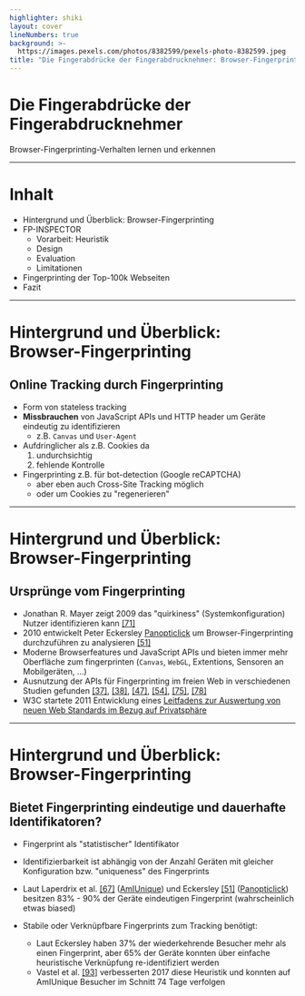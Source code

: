 ```yaml
---
highlighter: shiki
layout: cover
lineNumbers: true
background: >-
  https://images.pexels.com/photos/8382599/pexels-photo-8382599.jpeg
title: "Die Fingerabdrücke der Fingerabdrucknehmer: Browser-Fingerprinting-Verhalten lernen und erkennen"
---
```


# Die Fingerabdrücke der Fingerabdrucknehmer

Browser-Fingerprinting-Verhalten lernen und erkennen

---

# Inhalt

- Hintergrund und Überblick: Browser-Fingerprinting
- FP-INSPECTOR
  - Vorarbeit: Heuristik
  - Design
  - Evaluation
  - Limitationen
- Fingerprinting der Top-100k Webseiten
- Fazit

---

# Hintergrund und Überblick: Browser-Fingerprinting

## Online Tracking durch Fingerprinting

- Form von stateless tracking
- **Missbrauchen** von JavaScript APIs und HTTP header um Geräte eindeutig zu identifizieren
  - z.B. `Canvas` und `User-Agent`
- Aufdringlicher als z.B. Cookies da
  1. undurchsichtig
  2. fehlende Kontrolle
- Fingerprinting z.B. für bot-detection (Google reCAPTCHA)
  - aber eben auch Cross-Site Tracking möglich
  - oder um Cookies zu "regenerieren"

<!--
- stateless: ohne speichern eines Tokens im Client
  - gegensatz zu stateful tracking über Cookie oder Local Storage

- laut Browser Entwickler und Standard Autoritäten wie dem World Wide Web Consortium (W3C) ist Fingerprinting auch eine "missbräuchliche Praxis"

- Aufdringlicher als Cookies da 1. Cookies im Browser angezeigt werden und 2. bearbeitet bzw. gelöscht werden können

- Cross-Site Tracking möglich und vor allem interessant weil z.B. Safari und Firefox immer stärker gegen third-party cookies vorgehen
 -->

---

# Hintergrund und Überblick: Browser-Fingerprinting

## Ursprünge vom Fingerprinting

- Jonathan R. Mayer zeigt 2009 das "quirkiness" (Systemkonfiguration) Nutzer identifizieren kann [[71]](https://jonathanmayer.org/publications/thesis09.pdf)
- 2010 entwickelt Peter Eckersley [Panopticlick](http://panopticlick.eff.org/) um Browser-Fingerprinting durchzuführen zu analysieren [[51]](https://link.springer.com/chapter/10.1007/978-3-642-14527-8_1)
- Moderne Browserfeatures und JavaScript APIs und bieten immer mehr Oberfläche zum fingerprinten (`Canvas`, `WebGL`, Extentions, Sensoren an Mobilgeräten, ...)
- Ausnutzung der APIs für Fingerprinting im freien Web in verschiedenen Studien gefunden [[37]](https://dl.acm.org/doi/10.1145/2660267.2660347), [[38]](https://www.esat.kuleuven.be/cosic/publications/article-2334.pdf), [[47]](https://www.esat.kuleuven.be/cosic/publications/article-3078.pdf), [[54]](https://arxiv.org/pdf/1812.01514.pdf),
  [[75]](https://ieeexplore.ieee.org/stamp/stamp.jsp?tp=&arnumber=6547132), [[78]](https://petsymposium.org/2017/papers/hotpets/batterystatus-not-included.pdf)
- W3C startete 2011 Entwicklung eines [Leitfadens zur Auswertung von neuen Web Standards im Bezug auf Privatsphäre](https://www.w3.org/2019/09/privacy-ig-charter.html)

<!--

- 2009: Damals waren Java und Flash noch relevant
  - waren noch Fataler als JavaScript, da diese Umgebungen noch mehr Informationen über Hardware und Systemkonfiguration verarbeiten konnten
  - wobei JavaScript halt auch schon ausreicht um genug Schabernack zu Treiben
- 2010: Panopticlick analyisiert browser und requests um einen Fingerprint zu erstellen und gleicht es mit einer Datenbank um zu ermitteln ob der Fingerprint einzigartig ist und zur Identifizierung taugt
  - Seite mittlerweile umgebaut und nun ein analyse gegen generelles Browser Tracking
  - Alternativ gibt es auch noch https://amiunique.org/fp welches sich eher an Technischere Menschen richtet und nur Fingerprinting betrachtet

- Browserfeatures wie Bettery Status API in Firefox bereits deprecated wegen Datenschutzbedenken
 -->

---

# Hintergrund und Überblick: Browser-Fingerprinting

## Bietet Fingerprinting eindeutige und dauerhafte Identifikatoren?

- Fingerprint als "statistischer" Identifikator

- Identifizierbarkeit ist abhängig von der Anzahl Geräten mit gleicher Konfiguration bzw. "uniqueness" des Fingerprints

- Laut Laperdrix et
  al. [[67]](https://ieeexplore.ieee.org/stamp/stamp.jsp?tp=&arnumber=7546540) ([AmIUnique](https://amiunique.org/)) und Eckersley [[51]](https://link.springer.com/chapter/10.1007/978-3-642-14527-8_1) ([Panopticlick](http://panopticlick.eff.org/)) besitzen 83% - 90% der Geräte eindeutigen Fingerprint (wahrscheinlich etwas biased)

- Stabile oder Verknüpfbare Fingerprints zum Tracking benötigt:
  - Laut Eckersley haben 37% der wiederkehrende Besucher mehr als einen Fingerprint, aber 65% der Geräte konnten über einfache heuristische Verknüpfung re-identifiziert werden
  - Vastel et al. [[93]](https://hal.inria.fr/hal-01652021/document#:~:text=FP%2DSTALKER%20is%20an%20approach,machine%20learning%20to%20boost%20accuracy.) verbesserten 2017 diese Heuristik und konnten auf AmIUnique Besucher im Schnitt 74 Tage verfolgen

<!--
  - "statistischer" also kein deterministischer Identifikator

  - AmIUnique und Panopticlick wird primär von technisch Interessierten Personen genutzt, daher sind die Zahlen biased
 -->
